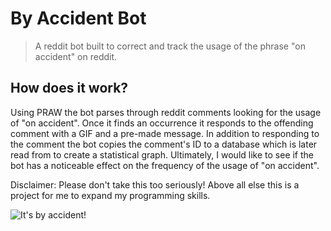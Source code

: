 # By Accident Bot
> A reddit bot built to correct and track the usage of the phrase "on accident" on reddit.

## How does it work?
Using PRAW the bot parses through reddit comments looking for the usage of "on accident". 
Once it finds an occurrence it responds to the offending comment with a GIF and a 
pre-made message. In addition to responding to the comment the bot copies the comment's
ID to a database which is later read from to create a statistical graph. Ultimately, I
would like to see if the bot has a noticeable effect on the frequency of the usage of
"on accident".  

Disclaimer: Please don't take this too seriously! Above all else this is a project for me
to expand my programming skills.

![It's by accident!](https://thumbs.gfycat.com/JointHiddenHummingbird-size_restricted.gif)